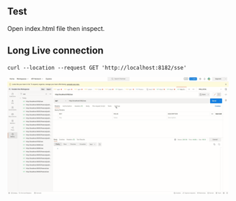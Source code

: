 ## Test

Open index.html file then inspect.

## Long Live connection

```shell
curl --location --request GET 'http://localhost:8182/sse'
```

![](sse.gif)